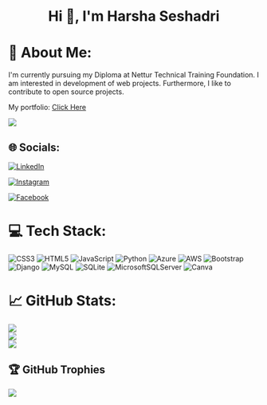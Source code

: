 <h1 align="center">Hi 👋, I'm Harsha Seshadri</h1>

# 💫 About Me:
I'm currently pursuing my Diploma at Nettur Technical Training Foundation. I am interested in development of web projects. Furthermore, I like to contribute to open source projects.

My portfolio: [Click Here](https://harsha0304.github.io/portfolio/)

[![](https://visitcount.itsvg.in/api?id=Harsha0304&label=Profile%20Views&color=1&icon=5&pretty=false)](https://visitcount.itsvg.in)

## 🌐 Socials:
[![LinkedIn](https://img.shields.io/badge/LinkedIn-%230077B5.svg?logo=linkedin&logoColor=white)](https://www.linkedin.com/in/harsha-seshadri-86b7b1210/)

[![Instagram](https://img.shields.io/badge/Instagram-E4405F?style=for-the-badge&logo=instagram&logoColor=white)](https://www.instagram.com/harsha.8050/)

[![Facebook](https://img.shields.io/badge/Facebook-Connect-brightgreen?style=for-the-badge&labelColor=black&logo=facebook)](https://www.facebook.com/profile.php?id=100073686582404)

# 💻 Tech Stack:
![CSS3](https://img.shields.io/badge/css3-%231572B6.svg?style=for-the-badge&logo=css3&logoColor=white) ![HTML5](https://img.shields.io/badge/html5-%23E34F26.svg?style=for-the-badge&logo=html5&logoColor=white) ![JavaScript](https://img.shields.io/badge/javascript-%23323330.svg?style=for-the-badge&logo=javascript&logoColor=%23F7DF1E) ![Python](https://img.shields.io/badge/python-3670A0?style=for-the-badge&logo=python&logoColor=ffdd54) ![Azure](https://img.shields.io/badge/azure-%230072C6.svg?style=for-the-badge&logo=azure-devops&logoColor=white) ![AWS](https://img.shields.io/badge/AWS-%23FF9900.svg?style=for-the-badge&logo=amazon-aws&logoColor=white) ![Bootstrap](https://img.shields.io/badge/bootstrap-%23563D7C.svg?style=for-the-badge&logo=bootstrap&logoColor=white) ![Django](https://img.shields.io/badge/django-%23092E20.svg?style=for-the-badge&logo=django&logoColor=white) ![MySQL](https://img.shields.io/badge/mysql-%2300f.svg?style=for-the-badge&logo=mysql&logoColor=white) ![SQLite](https://img.shields.io/badge/sqlite-%2307405e.svg?style=for-the-badge&logo=sqlite&logoColor=white) ![MicrosoftSQLServer](https://img.shields.io/badge/Microsoft%20SQL%20Sever-CC2927?style=for-the-badge&logo=microsoft%20sql%20server&logoColor=white) ![Canva](https://img.shields.io/badge/Canva-%2300C4CC.svg?style=for-the-badge&logo=Canva&logoColor=white)

# 📈 GitHub Stats:
![](https://github-readme-stats.vercel.app/api?username=Harsha0304&theme=radical&hide_border=false&include_all_commits=false&count_private=true)<br/>
![](https://github-readme-streak-stats.herokuapp.com/?user=Harsha0304&theme=radical&hide_border=false)<br/>
![](https://github-readme-stats.vercel.app/api/top-langs/?username=Harsha0304&theme=radical&hide_border=false&include_all_commits=false&count_private=true&layout=compact)

## 🏆 GitHub Trophies
![](https://github-profile-trophy.vercel.app/?username=Harsha0304&theme=darkhub&no-frame=false&no-bg=true&margin-w=4)
